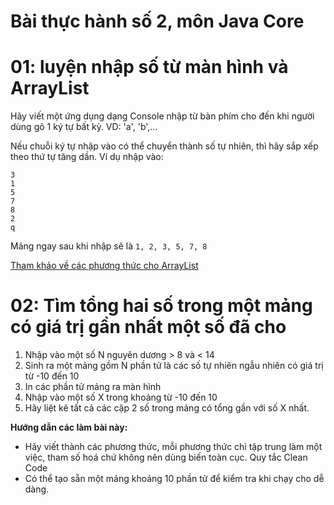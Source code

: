 # Bài thực hành số 2, môn Java Core

# 01: luyện nhập số từ màn hình và ArrayList

Hãy viết một ứng dụng dạng Console nhập từ bàn phím cho đến khi người dùng gõ 1 ký tự bất kỳ. VD: 'a', 'b',...

Nếu chuỗi ký tự nhập vào có thể chuyển thành số tự nhiên, thì hãy sắp xếp theo thứ tự tăng dần. Ví dụ nhập vào:
```
3
1
5
7
8
2
q
```
Mảng ngay sau khi nhập sẽ là
```1, 2, 3, 5, 7, 8```

[Tham khảo về các phương thức cho ArrayList](https://howtodoinjava.com/java/collections/arraylist/initialize-arraylist/)

# 02: Tìm tổng hai số trong một mảng có giá trị gần nhất một số đã cho

1. Nhập vào một số N nguyên dương > 8 và < 14
2. Sinh ra một mảng gồm N phần tử là các số tự nhiên ngẫu nhiên có giá trị từ -10 đến 10
3. In các phần tử mảng ra màn hình
4. Nhập vào một số X trong khoảng từ -10 đến 10
5. Hãy liệt kê tất cả các cặp 2 số trong mảng có tổng gần với số X nhất.

  **Hướng dẫn các làm bài này:**
- Hãy viết thành các phương thức, mỗi phương thức chỉ tập trung làm một việc, tham số hoá chứ không nên dùng biến toàn cục. Quy tắc Clean Code
- Có thể tạo sẵn một mảng khoảng 10 phần tử để kiểm tra khi chạy cho dễ dàng.